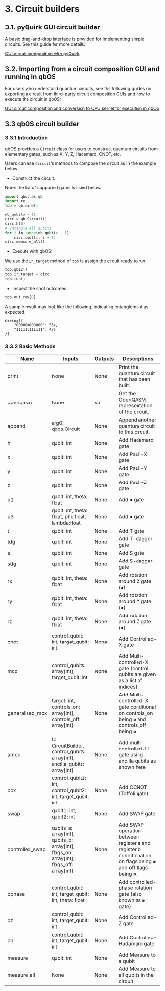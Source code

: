 # 3. Circuit builders

## 3.1. pyQuirk GUI circuit builder

A basic drag-and-drop interface is provided for implementing simple circuits.  See this guide for more details:

[GUI circuit composition with pyQuirk ](qbOS%20Documentation%20220913/GUI%20circuit%20composition%20with%20pyQuirk%20f7161f17d431491c9497e928d3486cdc.md)

## 3.2. Importing from a circuit composition GUI and running in qbOS

For users who understand quantum circuits, see the following guides on exporting a circuit from third-party circuit composition GUIs and how to execute the circuit in qbOS:

[GUI circuit composition and conversion to QPU kernel for execution in qbOS](qbOS%20Documentation%20220913/GUI%20circuit%20composition%20and%20conversion%20to%20QPU%20kern%204f46ef713a5743e192aa79ec6f804d5d.md)

## 3.3 qbOS circuit builder

### 3.3.1 Introduction

qbOS provides a `Circuit` class for users to construct quantum circuits from elementary gates, such as X, Y, Z, Hadamard, CNOT, etc. 

Users can use `Circuit`’s methods to compose the circuit as in the example below: 

- Construct the circuit:

Note: the list of supported gates is listed below.

```python
import qbos as qb
import re
tqb = qb.core()

nb_qubits = 12
circ = qb.Circuit()
circ.h(0)
# Entangle all qubits
for i in range(nb_qubits - 1):
    circ.cnot(i, i + 1)
circ.measure_all()
```

- Execute with qbOS:

We use the `ir_target` method of `tqb` to assign the circuit ready to run.

```python
tqb.qb12()
tqb.ir_target = circ
tqb.run()
```

- Inspect the shot outcomes:

```python
tqb.out_raw[0]
```

A sample result may look like the following, indicating entanglement as expected.

```
String[{
    "000000000000": 554,
    "111111111111": 470
}]
```

### 3.3.2 Basic Methods

| Name | Inputs | Outputs | Descriptions |
| --- | --- | --- | --- |
| print | None | None  | Print the quantum circuit that has been built. |
| openqasm | None | str | Get the OpenQASM representation of the circuit. |
| append | arg0: qbos.Circuit | None | Append another quantum circuit to this circuit. |
| h | qubit: int | None | Add Hadamard gate |
| x | qubit: int | None | Add Pauli-X gate |
| y | qubit: int | None | Add Pauli-Y gate |
| z | qubit: int | None | Add Pauli-Z gate |
| u1 | qubit: int, theta: float | None | Add ⁍ gate |
| u3 | qubit: int, theta: float, phi: float, lambda:float | None | Add ⁍ gate |
| t | qubit: int | None | Add T gate |
| tdg | qubit: int | None | Add T-dagger gate |
| s | qubit: int | None | Add S gate |
| sdg | qubit: int | None | Add S-dagger gate |
| rx | qubit: int, theta: float | None | Add rotation around X gate (⁍) |
| ry | qubit: int, theta: float | None | Add rotation around Y gate (⁍) |
| rz | qubit: int, theta: float | None | Add rotation around Z gate (⁍) |
| cnot | control_qubit: int, target_qubit: int | None | Add Controlled-X gate |
| mcx | control_qubits: array[int], target_qubit: int | None | Add Multi-controlled-X gate (control qubits are given as a list of indices) |
| generalised_mcx | target: int, controls_on: array[int], controls_off: array[int] | None | Add Multi-controlled-X gate conditional on controls_on being ⁍ and controls_off being ⁍. |
| amcu | U: CircuitBuilder, control_qubits: array[int], ancilla_qubits: array[int] | None | Add multi-controlled-U gate using ancilla qubits as shown here |
| ccx | control_qubit1: int, control_qubit2: int, target_qubit: int | None | Add CCNOT (Toffoli gate) |
| swap | qubit1: int, qubit2: int | None | Add SWAP gate |
| controlled_swap | qubits_a: array[int], qubits_b: array[int], flags_on: array[int], flags_off: array[int] | None | Add SWAP operation between register a and register b conditional on on flags being ⁍ and off flags being ⁍. |
| cphase | control_qubit: int, target_qubit: int, theta: float | None | Add controlled-phase rotation gate (also known as ⁍ gate) |
| cz | control_qubit: int, target_qubit: int | None | Add Controlled-Z gate |
| ch | control_qubit: int, target_qubit: int | None | Add Controlled-Hadamard gate |
| measure | qubit: int | None | Add Measure to a qubit |
| measure_all | None | None | Add Measure to all qubits in the circuit |

